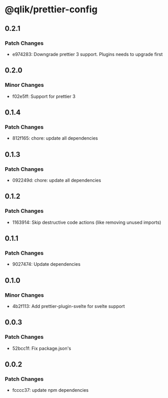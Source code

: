 # @qlik/prettier-config

## 0.2.1

### Patch Changes

- e974283: Downgrade prettier 3 support. Plugins needs to upgrade first

## 0.2.0

### Minor Changes

- f02e5ff: Support for prettier 3

## 0.1.4

### Patch Changes

- 812f165: chore: update all dependencies

## 0.1.3

### Patch Changes

- 092249d: chore: update all dependencies

## 0.1.2

### Patch Changes

- 1163914: Skip destructive code actions (like removing unused imports)

## 0.1.1

### Patch Changes

- 9027474: Update dependencies

## 0.1.0

### Minor Changes

- 4b2f113: Add prettier-plugin-svelte for svelte support

## 0.0.3

### Patch Changes

- 52bcc1f: Fix package.json's

## 0.0.2

### Patch Changes

- fcccc37: update npm dependencies

